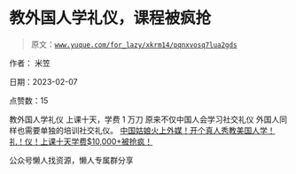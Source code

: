 # 教外国人学礼仪，课程被疯抢

> 原文：[`www.yuque.com/for_lazy/xkrm14/pqnxvosq7lua2gds`](https://www.yuque.com/for_lazy/xkrm14/pqnxvosq7lua2gds)



作者： 米笠



日期：2023-02-07



点赞数：15

<ne-hole id="ue3975ea9" data-lake-id="ue3975ea9">

教外国人学礼仪 上课十天，学费 1 万刀 原来不仅中国人会学习社交礼仪 外国人同样也需要单独的培训社交礼仪。 [中国姑娘火上外媒！开个真人秀教美国人学！礼！仪！上课十天学费$10,000+被抢疯！](https://mp.weixin.qq.com/s/ZLhl7Og58m0OrtnrB120cw)

<ne-hole id="u71fa6acf" data-lake-id="u71fa6acf">

公众号懒人找资源，懒人专属群分享

</ne-hole></ne-hole>